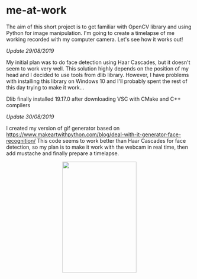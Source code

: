 # me-at-work

The aim of this short project is to get familiar with OpenCV library and using Python for image manipulation. I'm going to create a timelapse of me working recorded with my computer camera. Let's see how it works out!

 *Update 29/08/2019*
 
My initial plan was to do face detection using Haar Cascades, but it doesn't seem to work very well. This solution highly depends on the position of my head and I decided to use tools from dlib library. However, I have problems with installing this library on Windows 10 and I'll probably spent the rest of this day trying to make it work...

Dlib finally installed 19.17.0 after downloading VSC with CMake and C++ compilers

 *Update 30/08/2019*
 
 I created my version of gif generator based on https://www.makeartwithpython.com/blog/deal-with-it-generator-face-recognition/
 This code seems to work better than Haar Cascades for face detection, so my plan is to make it work with the webcam in real time, then add mustache and finally prepare a timelapse.
 
<p align="center">
<img src="https://github.com/msztylko/images/blob/master/deal.gif" data-canonical- width="200" height="300" align="center" />
</p>
